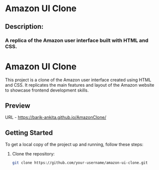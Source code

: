 # Amazon UI Clone
## Description: 
### A replica of the Amazon user interface built with HTML and CSS.

# Amazon UI Clone

This project is a clone of the Amazon user interface created using HTML and CSS. It replicates the main features and layout of the Amazon website to showcase frontend development skills.

## Preview

URL - https://barik-ankita.github.io/AmazonClone/


## Getting Started

To get a local copy of the project up and running, follow these steps:

1. Clone the repository:

   ```bash
   git clone https://github.com/your-username/amazon-ui-clone.git
